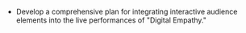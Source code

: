 - Develop a comprehensive plan for integrating interactive audience elements into the live performances of "Digital Empathy."